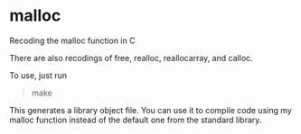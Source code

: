# malloc
Recoding the malloc function in C

There are also recodings of free, realloc, reallocarray, and calloc.

To use, just run

> make

This generates a library object file. You can use it to compile code using my malloc function instead of the default one from the standard library.
